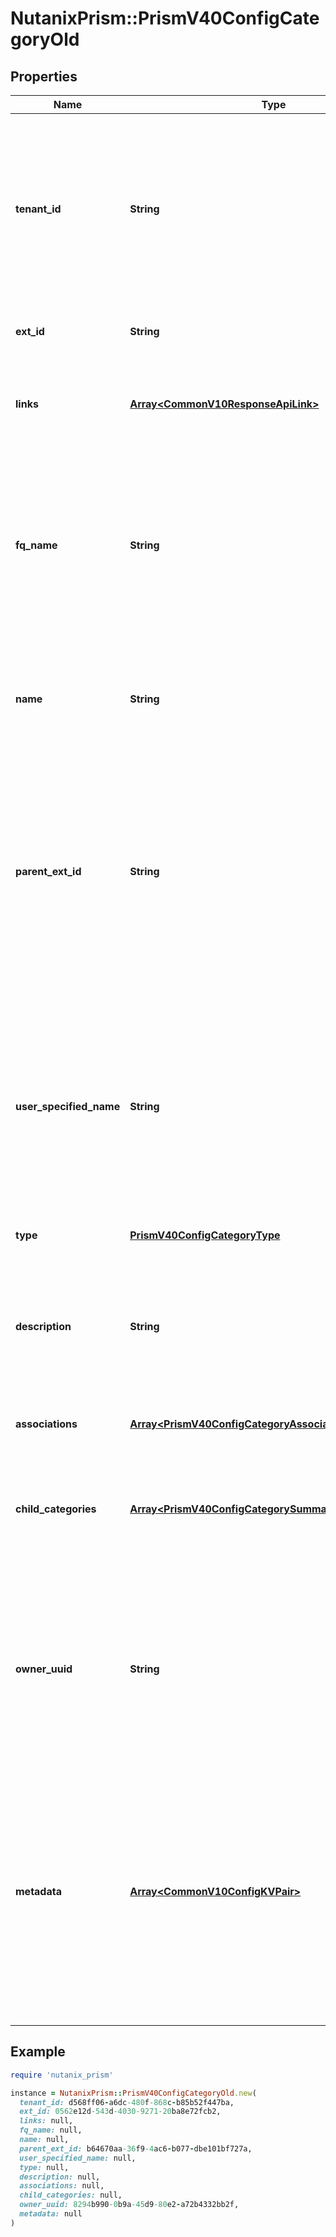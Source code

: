 # NutanixPrism::PrismV40ConfigCategoryOld

## Properties

| Name | Type | Description | Notes |
| ---- | ---- | ----------- | ----- |
| **tenant_id** | **String** | A globally unique identifier that represents the tenant that owns this entity. The system automatically assigns it, and it and is immutable from an API consumer perspective (some use cases may cause this Id to change - For instance, a use case may require the transfer of ownership of the entity, but these cases are handled automatically on the server).  | [optional][readonly] |
| **ext_id** | **String** | A globally unique identifier of an instance that is suitable for external consumption.  | [optional][readonly] |
| **links** | [**Array&lt;CommonV10ResponseApiLink&gt;**](CommonV10ResponseApiLink.md) | A HATEOAS style link for the response.  Each link contains a user-friendly name identifying the link and an address for retrieving the particular resource.  | [optional][readonly] |
| **fq_name** | **String** | The fully qualified name of this category. It is unique for each category.&lt;br&gt; It is a read-only field. The service constructs it from the name-parentExtId combination. An example of a fqName would be &#x60;Location/Bangalore&#x60;, where &#x60;Location&#x60; is the parent category&#39;s name and &#x60;Bangalore&#x60; is the category name.&lt;br&gt; This field is immutable.&lt;br&gt;  | [optional] |
| **name** | **String** | The short name of this category. It may not be unique for each category.&lt;br&gt; It is a mandatory field that must be specified inside the post/put request  body.&lt;br&gt; This field is immutable.  |  |
| **parent_ext_id** | **String** | The parent category of this category (may be null if this category is not part of a hierarchy).&lt;br&gt; Each category can have at most one parent.&lt;br&gt; A parent cannot be deleted until all the children categories are deleted first.&lt;br&gt; Must be specified inside the post/put request body for child categories (if not specified, the service assumes the category to be a parent category).&lt;br&gt; This field is immutable.  | [optional] |
| **user_specified_name** | **String** | The user-specified name is a string that the user can specify; with syntax and semantics controlled by the user.  The server does not validate this value nor does it enforce the uniqueness or any other constraints.&lt;br&gt; It is the responsibility of the user to ensure that any semantic or syntactic constraints are retained when mutating this field. Unlike the name of the categories, which are immutable, the user name can be changed by the user to meet their needs.  | [optional] |
| **type** | [**PrismV40ConfigCategoryType**](PrismV40ConfigCategoryType.md) |  | [optional] |
| **description** | **String** | A string consisting of the description of the category as defined by the user.  The server does not validate this value nor does it enforce the uniqueness or any other constraints.&lt;br&gt; It is the responsibility of the user to ensure that any semantic or syntactic constraints are retained when mutating this field.  | [optional] |
| **associations** | [**Array&lt;PrismV40ConfigCategoryAssociationSummaryOld&gt;**](PrismV40ConfigCategoryAssociationSummaryOld.md) |  | [optional][readonly] |
| **child_categories** | [**Array&lt;PrismV40ConfigCategorySummaryOld&gt;**](PrismV40ConfigCategorySummaryOld.md) | This attribute contains the list of all the categories for which this category is the parent.&lt;br&gt; The parentExtId attributes of each child category is set as the extId of this category.&lt;br&gt; Note that this list only contains the Summary view of each child category.  | [optional][readonly] |
| **owner_uuid** | **String** | It is a read-only field inserted into category entity at the time of category creation, and which contains the UUID of the user who created this category. It is used for enabling authorization of a particular kind where the user has no access to view/create/update/delete any categories other than the category created by oneself. | [optional] |
| **metadata** | [**Array&lt;CommonV10ConfigKVPair&gt;**](CommonV10ConfigKVPair.md) | Opaque metadata which can be associated to a category.&lt;br&gt; It is a list of key-value pairs.&lt;br&gt; For example, for a category &#39;California/SanJose&#39; we can associate a geographical coordinate based metadata like: {&#39;latitude&#39;: &#39;37.3382° N&#39;, &#39;longitude&#39;: &#39;121.8863° W&#39;}.  The server does not validate this value nor does it enforce the uniqueness or any other constraints. It is the responsibility of the user to ensure that any semantic or syntactic constraints are retained when mutating this field.  | [optional] |

## Example

```ruby
require 'nutanix_prism'

instance = NutanixPrism::PrismV40ConfigCategoryOld.new(
  tenant_id: d568ff06-a6dc-480f-868c-b85b52f447ba,
  ext_id: 0562e12d-543d-4030-9271-20ba8e72fcb2,
  links: null,
  fq_name: null,
  name: null,
  parent_ext_id: b64670aa-36f9-4ac6-b077-dbe101bf727a,
  user_specified_name: null,
  type: null,
  description: null,
  associations: null,
  child_categories: null,
  owner_uuid: 8294b990-0b9a-45d9-80e2-a72b4332bb2f,
  metadata: null
)
```

